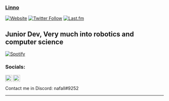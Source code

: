 ### [Linno][website]

[![Website](https://img.shields.io/website?down_color=lightgrey&down_message=offline&logo=Globe&style=for-the-badge&up_color=green&up_message=online&url=https%3A%2F%2Fwensente27.github.io)][website]
[![Twitter Follow](https://img.shields.io/twitter/follow/linnolmfao?color=%231da1f2&logo=Twitter&style=for-the-badge)][twitter]
[![Last.fm](https://img.shields.io/badge/last.fm-linno-red?style=for-the-badge)](https://www.last.fm/user/linnolmfao)

## Junior Dev, Very much into robotics and computer science

[![Spotify](https://now-playing-ashy.vercel.app/api/spotify)](https://open.spotify.com/user/6s7egqw2p3cpjni6er2mocpsk)

### Socials:

[<img align="left" alt="linno" width="22px" src="https://www.freeiconspng.com/thumbs/twitter-icon/twitter-icon-download-18.png" />][twitter]
[<img align="left" alt="linno" width="22px" src="https://www.iconpacks.net/icons/2/free-youtube-logo-icon-2431-thumb.png" />][youtube]
<br />
<br />
Contact me in Discord: nafall#9252

---
<br />

[website]: https://nnou.vercel.app
[twitter]: https://www.twitter.com/linnolmfao
[youtube]: https://www.youtube.com/channel/UC9siaJe1g0SS7AS4Rc-rOWg
